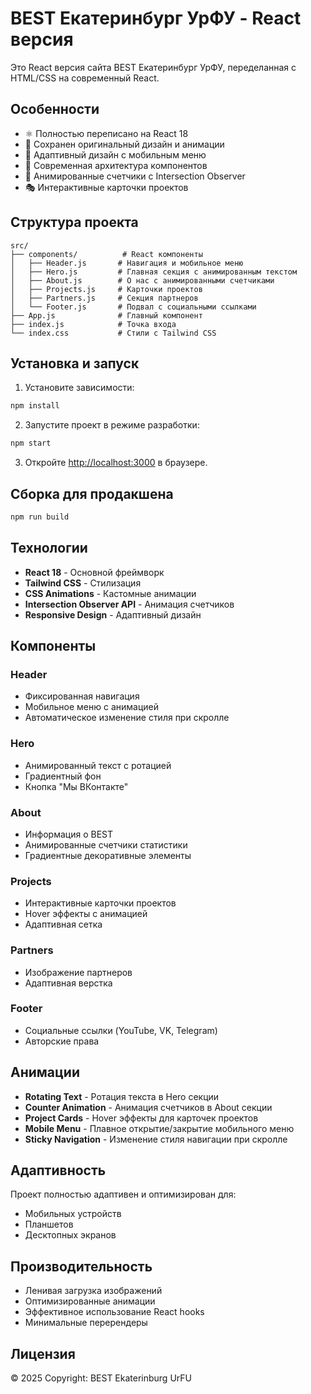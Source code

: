 # BEST Екатеринбург УрФУ - React версия

Это React версия сайта BEST Екатеринбург УрФУ, переделанная с HTML/CSS на современный React.

## Особенности

- ⚛️ Полностью переписано на React 18
- 🎨 Сохранен оригинальный дизайн и анимации
- 📱 Адаптивный дизайн с мобильным меню
- 🚀 Современная архитектура компонентов
- 🎯 Анимированные счетчики с Intersection Observer
- 🎭 Интерактивные карточки проектов

## Структура проекта

```
src/
├── components/          # React компоненты
│   ├── Header.js       # Навигация и мобильное меню
│   ├── Hero.js         # Главная секция с анимированным текстом
│   ├── About.js        # О нас с анимированными счетчиками
│   ├── Projects.js     # Карточки проектов
│   ├── Partners.js     # Секция партнеров
│   └── Footer.js       # Подвал с социальными ссылками
├── App.js              # Главный компонент
├── index.js            # Точка входа
└── index.css           # Стили с Tailwind CSS
```

## Установка и запуск

1. Установите зависимости:
```bash
npm install
```

2. Запустите проект в режиме разработки:
```bash
npm start
```

3. Откройте [http://localhost:3000](http://localhost:3000) в браузере.

## Сборка для продакшена

```bash
npm run build
```

## Технологии

- **React 18** - Основной фреймворк
- **Tailwind CSS** - Стилизация
- **CSS Animations** - Кастомные анимации
- **Intersection Observer API** - Анимация счетчиков
- **Responsive Design** - Адаптивный дизайн

## Компоненты

### Header
- Фиксированная навигация
- Мобильное меню с анимацией
- Автоматическое изменение стиля при скролле

### Hero
- Анимированный текст с ротацией
- Градиентный фон
- Кнопка "Мы ВКонтакте"

### About
- Информация о BEST
- Анимированные счетчики статистики
- Градиентные декоративные элементы

### Projects
- Интерактивные карточки проектов
- Hover эффекты с анимацией
- Адаптивная сетка

### Partners
- Изображение партнеров
- Адаптивная верстка

### Footer
- Социальные ссылки (YouTube, VK, Telegram)
- Авторские права

## Анимации

- **Rotating Text** - Ротация текста в Hero секции
- **Counter Animation** - Анимация счетчиков в About секции
- **Project Cards** - Hover эффекты для карточек проектов
- **Mobile Menu** - Плавное открытие/закрытие мобильного меню
- **Sticky Navigation** - Изменение стиля навигации при скролле

## Адаптивность

Проект полностью адаптивен и оптимизирован для:
- Мобильных устройств
- Планшетов
- Десктопных экранов

## Производительность

- Ленивая загрузка изображений
- Оптимизированные анимации
- Эффективное использование React hooks
- Минимальные перерендеры

## Лицензия

© 2025 Copyright: BEST Ekaterinburg UrFU
